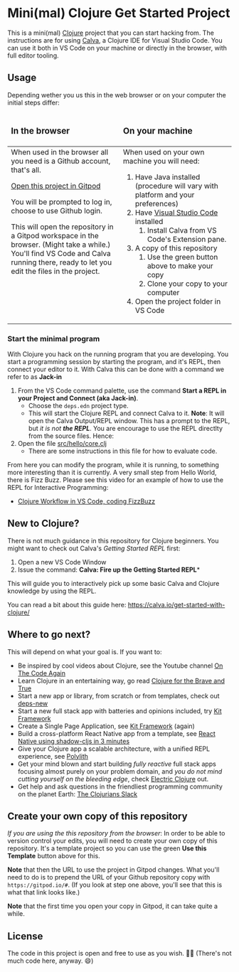# Mini(mal) Clojure Get Started Project

This is a mini(mal) [Clojure](https://clojure.org) project that you can start hacking from. The instructions are for using [Calva](https:/calva.io), a Clojure IDE for Visual Studio Code. You can use it both in VS Code on your machine or directly in the browser, with full editor tooling.

## Usage

Depending wether you us this in the web browser or on your computer the initial steps differ:

<table>
  <colgroup>
    <col width="50%">
    <col width="50%">
  </colgroup>
   <thead>
     <tr>
       <td><h3>In the browser</h3></td>
       <td><h3>On your machine</h3></td>
     </tr>
   </thead>
   <tbody>
     <tr valign="top">
       <td>
When used in the browser all you need is a Github account, that's all.

[Open this project in Gitpod](https://gitpod.io/#https://github.com/PEZ/minimal-clojure)

You will be prompted to log in, choose to use Github login.

This will open the repository in a Gitpod workspace in the browser. (Might take a while.) You'll find VS Code and Calva running there, ready to let you edit the files in the project.
       </td>
       <td>
When used on your own machine you will need:

1. Have Java installed (procedure will vary with platform and your preferences)
1. Have [Visual Studio Code](https://code.visualstudio.com/) installed 
    1. Install Calva from VS Code's Extension pane. 
1. A copy of this repository
    1. Use the green button above to make your copy
    1. Clone your copy to your computer
1. Open the project folder in VS Code
       </td>
     </tr>
   </tbody>
</table>

### Start the minimal program

With Clojure you hack on the running program that you are developing. You start a programming session by starting the program, and it's REPL, then connect your editor to it. With Calva this can be done with a command we refer to as **Jack-in**

1. From the VS Code command palette, use the command **Start a REPL in your Project and Connect (aka Jack-in)**.
   * Choose the `deps.edn` project type.
   * This will start the Clojure REPL and connect Calva to it. **Note**: It will open the Calva Output/REPL window. This has a prompt to the REPL, but _it is not **the REPL**_. You are encourage to use the REPL directlty from the source files. Hence:
1. Open the file [src/hello/core.clj](src/hello/core.clj)
   * There are some instructions in this file for how to evaluate code.

From here you can modify the program, while it is running, to something more interesting than it is currently. A very small step from Hello World, there is Fizz Buzz. Please see this video for an example of how to use the REPL for Interactive Programming:

* [Clojure Workflow in VS Code, coding FizzBuzz](https://www.youtube.com/watch?v=d0K1oaFGvuQ)

## New to Clojure?

There is not much guidance in this repository for Clojure beginners. You might want to check out Calva's *Getting Started REPL* first:

1. Open a new VS Code Window
2. Issue the command: **Calva: Fire up the Getting Started REPL***

This will guide you to interactively pick up some basic Calva and Clojure knowledge by using the REPL.

You can read a bit about this guide here: https://calva.io/get-started-with-clojure/ 


## Where to go next?

This will depend on what your goal is. If you want to:

* Be inspired by cool videos about Clojure, see the Youtube channel [On The Code Again](https://www.youtube.com/@onthecodeagain)
* Learn Clojure in an entertaining way, go read [Clojure for the Brave and True](https://www.braveclojure.com/)
* Start a new app or library, from scratch or from templates, check out [deps-new](https://github.com/seancorfield/deps-new)
* Start a new full stack app with batteries and opinions included, try [Kit Framework](https://kit-clj.github.io/)
* Create a Single Page Application, see [Kit Framework](https://kit-clj.github.io/) (again)
* Build a cross-platform React Native app from a template, see [React Native using shadow-cljs in 3 minutes](https://github.com/PEZ/rn-rf-shadow)
* Give your Clojure app a scalable architecture, with a unified REPL experience, see [Polylith](https://polylith.gitbook.io/polylith/)
* Get your mind blown and start building _fully reactive_ full stack apps focusing almost purely on your problem domain, and _you do not mind cutting yourself on the bleeding edge_, check [Electric Clojure](https://hyperfiddle.notion.site/Electric-Clojure-progress-Dec-2022-5416dda526e24e5ab7ccb7eb48c797ed) out.
* Get help and ask questions in the friendliest programming community on the planet Earth: [The Clojurians Slack](http://clojurians.net)

## Create your own copy of this repository

_If you are using the this repository from the browser_: In order to be able to version control your edits, you will need to create your own copy of this repository. It's a template project so you can use the green **Use this Template** button above for this.

**Note** that then the URL to use the project in Gitpod changes. What you'll need to do is to prepend the URL of your Github repository copy with `https://gitpod.io/#`. (If you look at step one above, you'll see that this is what that link looks like.)

**Note** that the first time you open your copy in Gitpod, it can take quite a while.

## License

The code in this project is open and free to use as you wish. 🗽🍺 (There's not much code here, anyway. 😄)


